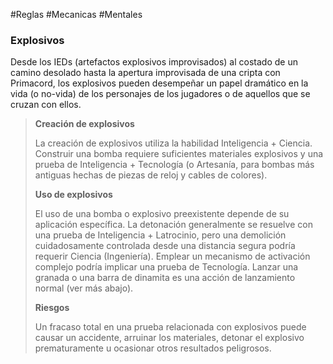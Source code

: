 #Reglas #Mecanicas #Mentales 

### Explosivos

Desde los IEDs (artefactos explosivos improvisados) al costado de un camino desolado hasta la apertura improvisada de una cripta con Primacord, los explosivos pueden desempeñar un papel dramático en la vida (o no-vida) de los personajes de los jugadores o de aquellos que se cruzan con ellos.

>**Creación de explosivos**
>
>La creación de explosivos utiliza la habilidad Inteligencia + Ciencia. Construir una bomba requiere suficientes materiales explosivos y una prueba de Inteligencia + Tecnología (o Artesanía, para bombas más antiguas hechas de piezas de reloj y cables de colores).
>
>**Uso de explosivos**
>
>El uso de una bomba o explosivo preexistente depende de su aplicación específica. La detonación generalmente se resuelve con una prueba de Inteligencia + Latrocinio, pero una demolición cuidadosamente controlada desde una distancia segura podría requerir Ciencia (Ingeniería). Emplear un mecanismo de activación complejo podría implicar una prueba de Tecnología. Lanzar una granada o una barra de dinamita es una acción de lanzamiento normal (ver más abajo).
>
>**Riesgos**
>
>Un fracaso total en una prueba relacionada con explosivos puede causar un accidente, arruinar los materiales, detonar el explosivo prematuramente u ocasionar otros resultados peligrosos.